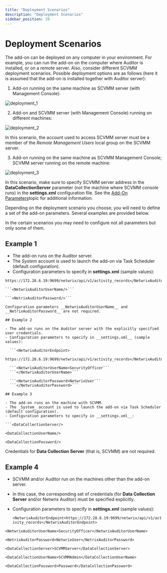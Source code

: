 ```yaml
---
title: "Deployment Scenarios"
description: "Deployment Scenarios"
sidebar_position: 20
---
```


# Deployment Scenarios

The add-on can be deployed on any computer in your environment. For example, you can run the add-on
on the computer where Auditor is installed, or on a remote server. Also, consider different SCVMM
deployment scenarios. Possible deployment options are as follows (here it is assumed that the add-on
is installed together with Auditor server):

1. Add-on running on the same machine as SCVMM server (with Management Console):

![deployment_1](/images/auditor/10.7/addon/hyperv/diagram1server.webp)

2. Add-on and SCVMM server (with Management Console) running on different machines:

![deployment_2](/images/auditor/10.7/addon/hyperv/diagram2servers_thumb_0_0.webp)

In this scenario, the account used to access SCVMM server must be a member of the _Remote Management
Users_ local group on the SCVMM server.

3. Add-on running on the same machine as SCVMM Management Console; SCVMM server running on the
   remote machine:

![deployment_3](/images/auditor/10.7/addon/hyperv/diagram3servers_thumb_0_0.webp)

In this scenario, make sure to specify SCVMM server address in the **DataCollectionServer**
parameter (not the machine where SCVMM console runs) in the **settings.xml** configuration file. See
the [Add-On Parameters](/docs/auditor/10.8/addon/hyperv/parameters.md)topic for additional information.

Depending on the deployment scenario you choose, you will need to define a set of the add-on
parameters. Several examples are provided below.

In the certain scenarios you may need to configure not all parameters but only some of them.

## Example 1

- The add-on runs on the Auditor server.
- The _System_ account is used to launch the add-on via Task Scheduler (default configuration).
- Configuration parameters to specify in **settings.xml** (sample values):

````<NetwrixAuditorEndpoint>
https://172.28.6.19:9699/netwrix/api/v1/activity_records</NetwrixAuditorEndpoint>```

```<NetwrixAuditorUserName/>```

```<NetrixAuditorPassword/>```

Configuration parameters __NetwrixAuditorUserName__ and __NetrixAuditorPassword__ are not required.

## Example 2

- The add-on runs on the Auditor server with the explicitly specified user credentials.
- Configuration parameters to specify in __settings.xml__ (sample values):

  ```<NetwrixAuditorEndpoint>
  https://172.28.6.19:9699/netwrix/api/v1/activity_records</NetwrixAuditorEndpoint>```

  ```<NetwrixAuditorUserName>SecurityOfficer```
  ```</NetwrixAuditorUserName>```

  ```<NetwrixAuditorPassword>NetwrixUser```
  ```</NetwrixAuditorPassword>```

## Example 3

- The add-on runs on the machine with SCVMM.
- The _System_ account is used to launch the add-on via Task Scheduler (default configuration).
- Configuration parameters to specify in __settings.xml__:

```<DataCollectionServer/>
````

`<DataCollectionUserName/>`

`<DataCollectionPassword/>`

Credentials for **Data Collection Server** (that is, SCVMM) are not required.

## Example 4

- SCVMM and/or Auditor run on the machines other than the add-on server.
- In this case, the corresponding set of credentials (for **Data Collection Server** and/or Netwrix
  Auditor) must be specified explicitly.
- Configuration parameters to specify in **settings.xml** (sample values):

    `<NetwrixAuditorEndpoint>https://172.28.6.19:9699/netwrix/api/v1/activity_records</NetwrixAuditorEndpoint> `

`<NetwrixAuditorUserName>SecurityOfficer</NetwrixAuditorUserName>`

`<NetrixAuditorPassword>NetwrixUser</NetrixAuditorPassword>`

`<DataCollectionServer>SCVMMServer</DataCollectionServer>`

`<DataCollectionUserName>SCVMMAdmin</DataCollectionUserName>`

`<DataCollectionPassword>Password</DataCollectionPassword>`
